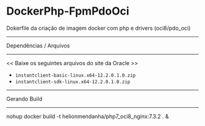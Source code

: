 # DockerPhp-FpmPdoOci
Dokerfile da criação de imagem docker com php e drivers (oci8/pdo_oci) 

*********
Dependências / Arquivos
*********
<< Baixe os seguintes arquivos do site da Oracle >>
-  `instantclient-basic-linux.x64-12.2.0.1.0.zip`
-  `instantclient-sdk-linux.x64-12.2.0.1.0.zip`


*********
Gerando Build
*********
nohup docker build -t helionmendanha/php7_oci8_nginx:7.3.2 . &